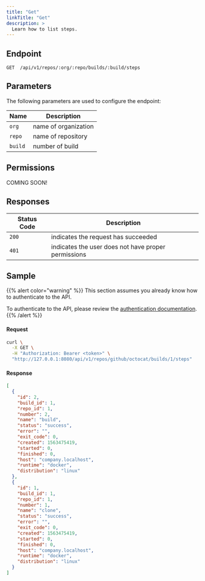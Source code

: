 ```yaml
---
title: "Get"
linkTitle: "Get"
description: >
  Learn how to list steps.
---
```


## Endpoint

```
GET  /api/v1/repos/:org/:repo/builds/:build/steps
```

## Parameters

The following parameters are used to configure the endpoint:

| Name    | Description          |
| ------- | -------------------- |
| `org`   | name of organization |
| `repo`  | name of repository   |
| `build` | number of build      |

## Permissions

COMING SOON!

## Responses

| Status Code | Description                                         |
| ----------- | --------------------------------------------------- |
| `200`       | indicates the request has succeeded                 |
| `401`       | indicates the user does not have proper permissions |

## Sample

{{% alert color="warning" %}}
This section assumes you already know how to authenticate to the API.

To authenticate to the API, please review the [authentication documentation](/docs/api/authentication).
{{% /alert %}}

#### Request

```sh
curl \
  -X GET \
  -H "Authorization: Bearer <token>" \
  "http://127.0.0.1:8080/api/v1/repos/github/octocat/builds/1/steps"
```

#### Response

```json
[
  {
    "id": 2,
    "build_id": 1,
    "repo_id": 1,
    "number": 2,
    "name": "build",
    "status": "success",
    "error": "",
    "exit_code": 0,
    "created": 1563475419,
    "started": 0,
    "finished": 0,
    "host": "company.localhost",
    "runtime": "docker",
    "distribution": "linux"
  },
  {
    "id": 1,
    "build_id": 1,
    "repo_id": 1,
    "number": 1,
    "name": "clone",
    "status": "success",
    "error": "",
    "exit_code": 0,
    "created": 1563475419,
    "started": 0,
    "finished": 0,
    "host": "company.localhost",
    "runtime": "docker",
    "distribution": "linux"
  }
]
```
